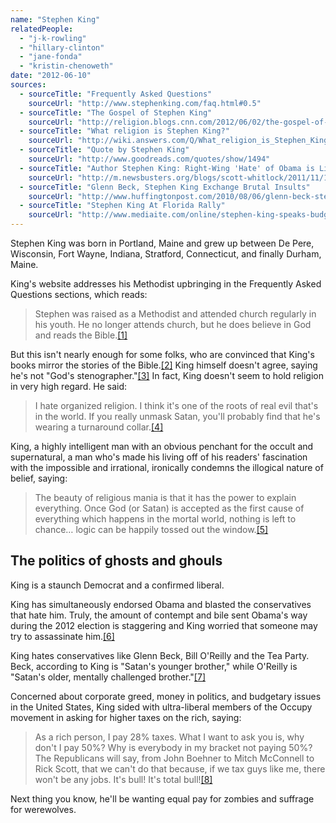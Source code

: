 ```yaml
---
name: "Stephen King"
relatedPeople:
  - "j-k-rowling"
  - "hillary-clinton"
  - "jane-fonda"
  - "kristin-chenoweth"
date: "2012-06-10"
sources:
  - sourceTitle: "Frequently Asked Questions"
    sourceUrl: "http://www.stephenking.com/faq.html#0.5"
  - sourceTitle: "The Gospel of Stephen King"
    sourceUrl: "http://religion.blogs.cnn.com/2012/06/02/the-gospel-of-stephen-king/"
  - sourceTitle: "What religion is Stephen King?"
    sourceUrl: "http://wiki.answers.com/Q/What_religion_is_Stephen_King"
  - sourceTitle: "Quote by Stephen King"
    sourceUrl: "http://www.goodreads.com/quotes/show/1494"
  - sourceTitle: "Author Stephen King: Right-Wing 'Hate' of Obama is Like Anger That Led to JFK's Murder"
    sourceUrl: "http://m.newsbusters.org/blogs/scott-whitlock/2011/11/11/stephen-king-right-wing-hate-obama-anger-led-jfks-murder"
  - sourceTitle: "Glenn Beck, Stephen King Exchange Brutal Insults"
    sourceUrl: "http://www.huffingtonpost.com/2010/08/06/glenn-beck-stephen-king-e_n_673658.html"
  - sourceTitle: "Stephen King At Florida Rally"
    sourceUrl: "http://www.mediaite.com/online/stephen-king-speaks-budget-cut-protest-says-florida-governor-should-star-in-his-next-horror-novel/"
---
```


Stephen King was born in Portland, Maine and grew up between De Pere, Wisconsin, Fort Wayne, Indiana, Stratford, Connecticut, and finally Durham, Maine.

King's website addresses his Methodist upbringing in the Frequently Asked Questions sections, which reads:

>Stephen was raised as a Methodist and attended church regularly in his youth. He no longer attends church, but he does believe in God and reads the Bible.<a class="source-citation" href="#http://www.stephenking.com/faq.html#0.5" title="Frequently Asked Questions">[1]</a>

But this isn't nearly enough for some folks, who are convinced that King's books mirror the stories of the Bible.<a class="source-citation" href="#http://religion.blogs.cnn.com/2012/06/02/the-gospel-of-stephen-king/" title="The Gospel of Stephen King">[2]</a> King himself doesn't agree, saying he's not "God's stenographer."<a class="source-citation" href="#http://wiki.answers.com/Q/What_religion_is_Stephen_King" title="What religion is Stephen King?">[3]</a> In fact, King doesn't seem to hold religion in very high regard. He said:

>I hate organized religion. I think it's one of the roots of real evil that's in the world. If you really unmask Satan, you'll probably find that he's wearing a turnaround collar.<a class="source-citation" href="#http://religion.blogs.cnn.com/2012/06/02/the-gospel-of-stephen-king/" title="The Gospel of Stephen King">[4]</a>

King, a highly intelligent man with an obvious penchant for the occult and supernatural, a man who's made his living off of his readers' fascination with the impossible and irrational, ironically condemns the illogical nature of belief, saying:

>The beauty of religious mania is that it has the power to explain everything. Once God (or Satan) is accepted as the first cause of everything which happens in the mortal world, nothing is left to chance… logic can be happily tossed out the window.<a class="source-citation" href="#http://www.goodreads.com/quotes/show/1494" title="Quote by Stephen King">[5]</a>

## The politics of ghosts and ghouls

King is a staunch Democrat and a confirmed liberal.

King has simultaneously endorsed Obama and blasted the conservatives that hate him. Truly, the amount of contempt and bile sent Obama's way during the 2012 election is staggering and King worried that someone may try to assassinate him.<a class="source-citation" href="#http://m.newsbusters.org/blogs/scott-whitlock/2011/11/11/stephen-king-right-wing-hate-obama-anger-led-jfks-murder" title="Author Stephen King: Right-Wing &apos;Hate&apos; of Obama is Like Anger That Led to JFK&apos;s Murder">[6]</a>

King hates conservatives like Glenn Beck, Bill O'Reilly and the Tea Party. Beck, according to King is "Satan's younger brother," while O'Reilly is "Satan's older, mentally challenged brother."<a class="source-citation" href="#http://www.huffingtonpost.com/2010/08/06/glenn-beck-stephen-king-e_n_673658.html" title="Glenn Beck, Stephen King Exchange Brutal Insults">[7]</a>

Concerned about corporate greed, money in politics, and budgetary issues in the United States, King sided with ultra-liberal members of the Occupy movement in asking for higher taxes on the rich, saying:

>As a rich person, I pay 28% taxes. What I want to ask you is, why don't I pay 50%? Why is everybody in my bracket not paying 50%? The Republicans will say, from John Boehner to Mitch McConnell to Rick Scott, that we can't do that because, if we tax guys like me, there won't be any jobs. It's bull! It's total bull!<a class="source-citation" href="#http://www.mediaite.com/online/stephen-king-speaks-budget-cut-protest-says-florida-governor-should-star-in-his-next-horror-novel/" title="Stephen King At Florida Rally">[8]</a>

Next thing you know, he'll be wanting equal pay for zombies and suffrage for werewolves.